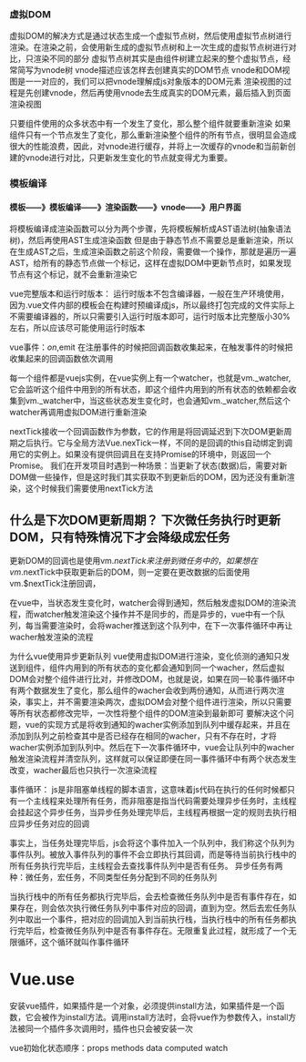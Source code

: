 ### 虚拟DOM
虚拟DOM的解决方式是通过状态生成一个虚拟节点树，然后使用虚拟节点树进行渲染。在渲染之前，会使用新生成的虚拟节点树和上一次生成的虚拟节点树进行对比，只渲染不同的部分
虚拟节点树其实是由组件树建立起来的整个虚拟节点，经常简写为vnode树
vnode描述应该怎样去创建真实的DOM节点
vnode和DOM视图是一一对应的，我们可以把vnode理解成js对象版本的DOM元素
渲染视图的过程是先创建vnode，然后再使用vnode去生成真实的DOM元素，最后插入到页面渲染视图

只要组件使用的众多状态中有一个发生了变化，那么整个组件就要重新渲染
如果组件只有一个节点发生了变化，那么重新渲染整个组件的所有节点，很明显会造成很大的性能浪费，因此，对vnode进行缓存，并将上一次缓存的vnode和当前新创建的vnode进行对比，只更新发生变化的节点就变得尤为重要。



### 模板编译

#### 模板——》模板编译——》渲染函数——》vnode——》用户界面

将模板编译成渲染函数可以分为两个步骤，先将模板解析成AST语法树(抽象语法树)，然后再使用AST生成渲染函数
但是由于静态节点不需要总是重新渲染，所以在生成AST之后，生成渲染函数之前这个阶段，需要做一个操作，那就是遍历一遍AST，给所有的静态节点做一个标记，这样在虚拟DOM中更新节点时，如果发现节点有这个标记，就不会重新渲染它








vue完整版本和运行时版本：
运行时版本不包含编译器，一般在生产环境使用，因为.vue文件内部的模板会在构建时预编译成js，所以最终打包完成的文件实际上不需要编译器的，所以只需要引入运行时版本即可，运行时版本比完整版小30%左右，所以应该尽可能使用运行时版本

vue事件：$on,$emit
在注册事件的时候把回调函数收集起来，在触发事件的时候把收集起来的回调函数依次调用


每一个组件都是vuejs实例，在vue实例上有一个watcher，也就是vm._watcher,它会监听这个组件中用到的所有状态，即这个组件内用到的所有状态的依赖都会收集到vm._watcher中，当这些状态发生变化时，也会通知vm._watcher,然后这个watcher再调用虚拟DOM进行重新渲染


nextTick接收一个回调函数作为参数，它的作用是将回调延迟到下次DOM更新周期之后执行。它与全局方法Vue.nexTick一样，不同的是回调的this自动绑定到调用它的实例上。如果没有提供回调且在支持Promise的环境中，则返回一个Promise。
我们在开发项目时遇到一种场景：当更新了状态(数据)后，需要对新DOM做一些操作，但是这时我们其实获取不到更新后的DOM，因为还没有重新渲染，这个时候我们需要使用nextTick方法
## 什么是下次DOM更新周期？ 下次微任务执行时更新DOM，只有特殊情况下才会降级成宏任务
更新DOM的回调也是使用vm.$nextTick来注册到微任务中的，如果想在vm.$nextTick中获取更新后的DOM，则一定要在更改数据的后面使用vm.$nextTick注册回调，

在vue中，当状态发生变化时，watcher会得到通知，然后触发虚拟DOM的渲染流程，而watcher触发渲染这个操作并不是同步的，而是异步的，vue中有一个队列，每当需要渲染时，会将wacher推送到这个队列中，在下一次事件循环中再让wacher触发渲染的流程

为什么vue使用异步更新队列
vue使用虚拟DOM进行渲染，变化侦测的通知只发送到组件，组件内用到的所有状态的变化都会通知到同一个wacher，然后虚拟DOM会对整个组件进行比对，并修改DOM，也就是说，如果在同一轮事件循环中有两个数据发生了变化，那么组件的wacher会收到两份通知，从而进行两次渲染，事实上，并不需要渲染两次，虚拟DOM会对整个组件进行渲染，所以只需要等所有状态都修改完毕，一次性将整个组件的DOM渲染到最新即可
要解决这个问题，vue的实现方式是将收到通知的wacher实例添加到队列中缓存起来，并且在添加到队列之前检查其中是否已经存在相同的wacher，只有不存在时，才将wacher实例添加到队列中。然后在下一次事件循环中，vue会让队列中的wacher触发渲染流程并清空队列，这样就可以保证即便在同一事件循环中有两个状态发生改变，wacher最后也只执行一次渲染流程

事件循环：
js是非阻塞单线程的脚本语言，这意味着js代码在执行的任何时候都只有一个主线程来处理所有任务，而非阻塞是指当代码需要处理异步任务时，主线程会挂起这个异步任务，当异步任务处理完毕后，主线程再根据一定的规则去执行相应异步任务对应的回调

事实上，当任务处理完毕后，js会将这个事件加入一个队列中，我们称这个队列为事件队列。被放入事件队列的事件不会立即执行其回调，而是等待当前执行栈中的所有任务执行完毕后，主线程会去查找事件队列中是否有任务。
异步任务有两种：微任务，宏任务，不同类型任务分配到不同的任务队列

当执行栈中的所有任务都执行完毕后，会去检查微任务队列中是否有事件存在，如果存在，则会依次执行微任务队列中事件对应的回调，直到为空。然后去宏任务队列中取出一个事件，把对应的回调加入到当前执行栈，当执行栈中的所有任务都执行完毕后，检查微任务队列中是否有事件存在。无限重复此过程，就形成了一个无限循环，这个循环就叫作事件循环


# Vue.use 
安装vue插件，如果插件是一个对象，必须提供install方法，如果插件是一个函数，它会被作为install方法。调用install方法时，会将vue作为参数传入，install方法被同一个插件多次调用时，插件也只会被安装一次

vue初始化状态顺序：props methods data computed watch




